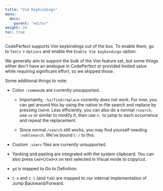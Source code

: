 ```yaml
---
title: "Vim Keybindings"
menu:
  docs:
    parent: "editor"
weight: 20
toc: true
---
```


CodePerfect supports Vim keybindings out of the box. To enable them, go to
`Tools` &gt; `Options` and enable the `Enable Vim keybindings` option.

We generally aim to support the bulk of the Vim feature set, but some things
either don't have an analogue in CodePerfect or provided limited value while
requiring significant effort, so we skipped those.

Some additional things to note:

- Colon `:command`s are currently unsupported.

  - Importantly, `:%s/find/replace` currently does not work. For now, you can
    get around this by using the native in-file search and replace by pressing
    `Cmd+H`. Less efficiently, you can also do a normal `/search`, use `ce` or
    similar to modify it, then use `n.` to jump to each occurrence and repeat
    the replacement.

  - Since normal `/search` still works, you may find yourself needing
    `:nohlsearch`. We've bound `C-/` to this.

- Custom `.vimrc` files are currently unsupported.

- Yanking and pasting are integrated with the system clipboard. You can also
  press `Cmd+C`/`Cmd+X` on text selected in Visual mode to copy/cut.

- `gd` is mapped to Go to Definition.

- `C-o` and `C-i` (and `Tab`) are mapped to our internal implementation of Jump
  Backward/Forward.
